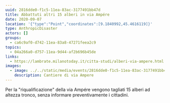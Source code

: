 ```yaml
---
uuid: 2816dde0-f1c5-11ea-83ac-3177491bb47d
title: Abbattuti altri 15 alberi in via Ampére
date: 2020-09-07
location: '{"type":"Point","coordinates":[9.1840992,45.4616119]}'
type: AnthropicDisaster
actors: []
groups:
  - ca6c9af0-d742-11ea-83a8-47271feea2c9
topics:
  - 04a266a0-d757-11ea-9d44-af2b696b45de
links:
  - https://lambrate.milanotoday.it/citta-studi/alberi-via-ampere.html
images:
  - image: ../../static/media/events/2816dde0-f1c5-11ea-83ac-3177491bb47d/alberi-abbattuti-via-ampere-foto-cagnolati-2.jpeg
    description: Cantiere di via Ampere
---
```

Per la "riqualificazione" della via Ampére vengono tagliati 15 alberi ad altezza tronco, senza informare preventivamente i cittadini.